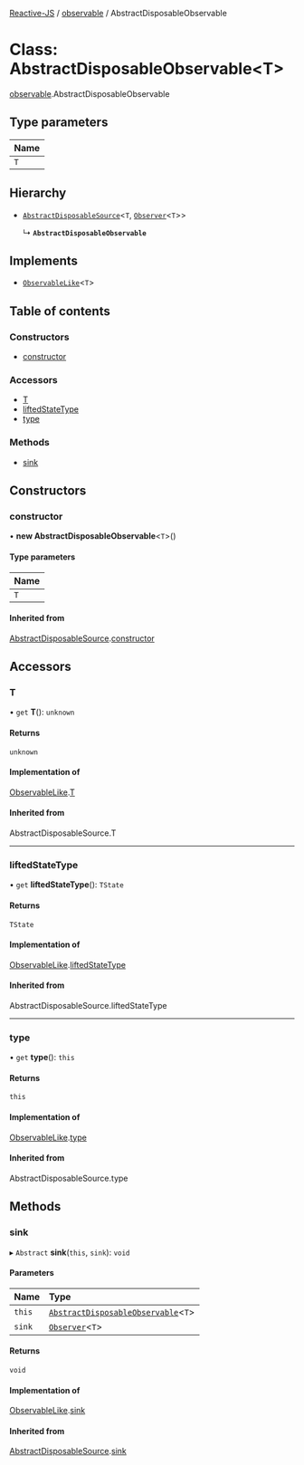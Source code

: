 [Reactive-JS](../README.md) / [observable](../modules/observable.md) / AbstractDisposableObservable

# Class: AbstractDisposableObservable<T\>

[observable](../modules/observable.md).AbstractDisposableObservable

## Type parameters

| Name |
| :------ |
| `T` |

## Hierarchy

- [`AbstractDisposableSource`](source.AbstractDisposableSource.md)<`T`, [`Observer`](observable.Observer.md)<`T`\>\>

  ↳ **`AbstractDisposableObservable`**

## Implements

- [`ObservableLike`](../interfaces/observable.ObservableLike.md)<`T`\>

## Table of contents

### Constructors

- [constructor](observable.AbstractDisposableObservable.md#constructor)

### Accessors

- [T](observable.AbstractDisposableObservable.md#t)
- [liftedStateType](observable.AbstractDisposableObservable.md#liftedstatetype)
- [type](observable.AbstractDisposableObservable.md#type)

### Methods

- [sink](observable.AbstractDisposableObservable.md#sink)

## Constructors

### constructor

• **new AbstractDisposableObservable**<`T`\>()

#### Type parameters

| Name |
| :------ |
| `T` |

#### Inherited from

[AbstractDisposableSource](source.AbstractDisposableSource.md).[constructor](source.AbstractDisposableSource.md#constructor)

## Accessors

### T

• `get` **T**(): `unknown`

#### Returns

`unknown`

#### Implementation of

[ObservableLike](../interfaces/observable.ObservableLike.md).[T](../interfaces/observable.ObservableLike.md#t)

#### Inherited from

AbstractDisposableSource.T

___

### liftedStateType

• `get` **liftedStateType**(): `TState`

#### Returns

`TState`

#### Implementation of

[ObservableLike](../interfaces/observable.ObservableLike.md).[liftedStateType](../interfaces/observable.ObservableLike.md#liftedstatetype)

#### Inherited from

AbstractDisposableSource.liftedStateType

___

### type

• `get` **type**(): `this`

#### Returns

`this`

#### Implementation of

[ObservableLike](../interfaces/observable.ObservableLike.md).[type](../interfaces/observable.ObservableLike.md#type)

#### Inherited from

AbstractDisposableSource.type

## Methods

### sink

▸ `Abstract` **sink**(`this`, `sink`): `void`

#### Parameters

| Name | Type |
| :------ | :------ |
| `this` | [`AbstractDisposableObservable`](observable.AbstractDisposableObservable.md)<`T`\> |
| `sink` | [`Observer`](observable.Observer.md)<`T`\> |

#### Returns

`void`

#### Implementation of

[ObservableLike](../interfaces/observable.ObservableLike.md).[sink](../interfaces/observable.ObservableLike.md#sink)

#### Inherited from

[AbstractDisposableSource](source.AbstractDisposableSource.md).[sink](source.AbstractDisposableSource.md#sink)
